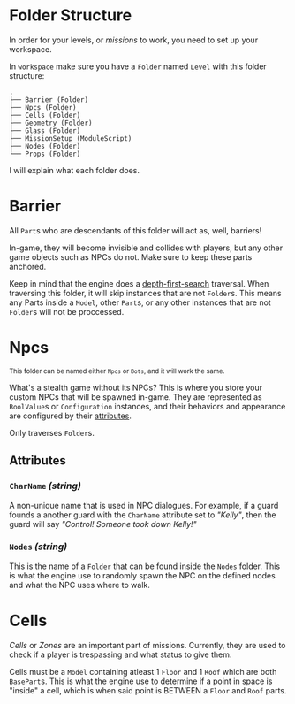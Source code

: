 # Folder Structure
In order for your levels, or *missions* to work, you need to set up your workspace.

In `workspace` make sure you have a `Folder` named `Level`
with this folder structure:

    .
    ├── Barrier (Folder)
    ├── Npcs (Folder)
    ├── Cells (Folder)
    ├── Geometry (Folder)
    ├── Glass (Folder)
    ├── MissionSetup (ModuleScript)
    ├── Nodes (Folder)
    └── Props (Folder)

I will explain what each folder does.

# Barrier
All `Part`s who are descendants of this folder will act as, well, barriers!<p>
In-game, they will become invisible and collides with players, but any other game objects such as NPCs do not. Make sure to keep
these parts anchored.

Keep in mind that the engine does a [depth-first-search](https://en.wikipedia.org/wiki/Depth-first_search) traversal. When traversing this folder, it will skip instances that are not `Folder`s. This means any Parts inside a `Model`, other `Part`s, or any other instances that are not `Folder`s will not be proccessed.

# Npcs
<sup>This folder can be named either `Npcs` or `Bots`, and it will work the same.<p></sup>

What's a stealth game without its NPCs? This is where you store your custom NPCs that will be spawned in-game. They are represented as `BoolValue`s or `Configuration` instances, and their behaviors and appearance are configured by their [attributes](https://create.roblox.com/docs/scripting/attributes#create-attributes).

Only traverses `Folder`s.

## Attributes

### `CharName` *(string)*
A non-unique name that is used in NPC dialogues. For example, if a guard founds a another guard with the `CharName` attribute set to *"Kelly"*, then the guard will say *"Control! Someone took down Kelly!"*

### `Nodes` *(string)*
This is the name of a `Folder` that can be found inside the `Nodes` folder. This is what the engine use to randomly spawn the NPC on the defined nodes and what the NPC uses where to walk.

# Cells
*Cells* or *Zones* are an important part of missions. Currently, they are used to check if a player is trespassing
and what status to give them.

Cells must be a `Model` containing atleast 1 `Floor` and 1 `Roof` which are both `BasePart`s. This is what the engine
use to determine if a point in space is "inside" a cell, which is when said point is BETWEEN a `Floor` and `Roof` parts.